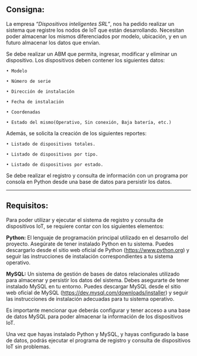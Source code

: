 ## **Consigna**: 

La empresa *“Dispositivos inteligentes SRL”*, nos ha pedido realizar un sistema que registre los nodos de IoT que están desarrollando.
Necesitan poder almacenar los mismos diferenciados por modelo, ubicación, y en un futuro almacenar los datos que envían.

Se debe realizar un ABM que permita, ingresar, modificar y eliminar un dispositivo. Los dispositivos deben contener los siguientes datos:

    • Modelo

    • Número de serie

    • Dirección de instalación

    • Fecha de instalación

    • Coordenadas

    • Estado del mismo(Operativo, Sin conexión, Baja batería, etc.)


Además, se solicita la creación de los siguientes reportes:

    • Listado de dispositivos totales.

    • Listado de dispositivos por tipo.

    • Listado de dispositivos por estado.

Se debe realizar el registro y consulta de información con un programa por consola en Python desde una base de datos para persistir los datos.

-------------------------------------------------------------------------------------------------------------------------------------------------------------
## Requisitos:

Para poder utilizar y ejecutar el sistema de registro y consulta de dispositivos IoT, se requiere contar con los siguientes elementos:

**Python:** El lenguaje de programación principal utilizado en el desarrollo del proyecto. Asegúrate de tener instalado Python en tu sistema. Puedes descargarlo desde el sitio web oficial de Python (https://www.python.org) y seguir las instrucciones de instalación correspondientes a tu sistema operativo.

**MySQL:** Un sistema de gestión de bases de datos relacionales utilizado para almacenar y persistir los datos del sistema. Debes asegurarte de tener instalado MySQL en tu entorno. Puedes descargar MySQL desde el sitio web oficial de MySQL (https://dev.mysql.com/downloads/installer) y seguir las instrucciones de instalación adecuadas para tu sistema operativo.

Es importante mencionar que deberás configurar y tener acceso a una base de datos MySQL para poder almacenar la información de los dispositivos IoT.

Una vez que hayas instalado Python y MySQL, y hayas configurado la base de datos, podrás ejecutar el programa de registro y consulta de dispositivos IoT sin problemas.